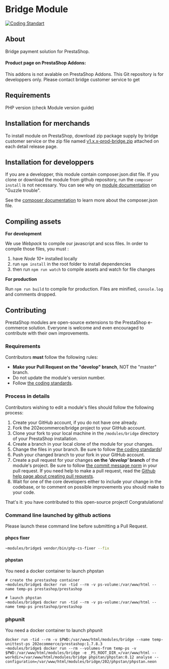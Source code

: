 # Bridge Module

[![Coding Standart](https://github.com/202-ecommerce/bridge/actions/workflows/php.yml/badge.svg?branch=master)](https://github.com/202-ecommerce/bridge/actions/workflows/php.yml)
## About

Bridge payment solution for PrestaShop.



#### Product page on PrestaShop Addons:

This addons is not avalable on PrestaShop Addons.
This Git repository is for developpers only.
Please contact bridge customer service to get

## Requirements

PHP version (check Module version guide)


## Installation for merchands

To install module on PrestaShop, download zip package supply by bridge customer service or the zip file
named [v1.x.x-prod-bridge.zip](https://github.com/202ecommerce/bridge) attached on each detail release page.

## Installation for developpers

If you are a developper, this module contain composer.json.dist file. If you clone or download the module from github
repository, run the ```composer install``` is not necessary. You can see why on [module documentation][module-doc] on "Guzzle trouble".

See the [composer documentation][composer-doc] to learn more about the composer.json file.

## Compiling assets
**For development**

We use _Webpack_ to compile our javascript and scss files.
In order to compile those files, you must :
1. have _Node 10+_ installed locally
2. run `npm install` in the root folder to install dependencies
3. then run `npm run watch` to compile assets and watch for file changes

**For production**

Run `npm run build` to compile for production.
Files are minified, `console.log` and comments dropped.

## Contributing

PrestaShop modules are open-source extensions to the PrestaShop e-commerce solution. Everyone is welcome and even encouraged to contribute with their own improvements.

### Requirements

Contributors **must** follow the following rules:

* **Make your Pull Request on the "develop" branch**, NOT the "master" branch.
* Do not update the module's version number.
* Follow [the coding standards][1].

### Process in details

Contributors wishing to edit a module's files should follow the following process:

1. Create your GitHub account, if you do not have one already.
2. Fork the 202ecommerce/bridge project to your GitHub account.
3. Clone your fork to your local machine in the ```/modules/bridge``` directory of your PrestaShop installation.
4. Create a branch in your local clone of the module for your changes.
5. Change the files in your branch. Be sure to follow [the coding standards][1]!
6. Push your changed branch to your fork in your GitHub account.
7. Create a pull request for your changes **on the _'develop'_ branch** of the module's project. Be sure to follow [the commit message norm][2] in your pull request. If you need help to make a pull request, read the [Github help page about creating pull requests][3].
8. Wait for one of the core developers either to include your change in the codebase, or to comment on possible improvements you should make to your code.

That's it: you have contributed to this open-source project! Congratulations!

### Command line launched by github actions

Please launch these command line before submitting a Pull Request.

#### phpcs fixer

```bash
~modules/bridge$ vendor/bin/php-cs-fixer --fix
```
#### phpstan

You need a docker container to launch phpstan

```
# create the prestashop container
~modules/bridge$ docker run -tid --rm -v ps-volume:/var/www/html --name temp-ps prestashop/prestashop

# launch phpstan
~modules/bridge$ docker run -tid --rm -v ps-volume:/var/www/html --name temp-ps prestashop/prestashop
```

### phpunit

You need a docker container to launch phpunit

```
docker run -tid --rm -v $PWD:/var/www/html/modules/bridge --name temp-unittest-ps 202ecommerce/prestashop:1.7.8.3
~modules/bridge$ docker run --rm --volumes-from temp-ps -v $PWD:/var/www/html/modules/bridge -e _PS_ROOT_DIR_=/var/www/html --workdir=/var/www/html/modules/bridge phpstan/phpstan:0.12 analyse --configuration=/var/www/html/modules/bridge/202/phpstan/phpstan.neon
```  

[1]: https://devdocs.prestashop.com/1.7/development/coding-standards/
[2]: http://doc.prestashop.com/display/PS16/How+to+write+a+commit+message
[3]: https://help.github.com/articles/using-pull-requests
[composer-doc]: https://getcomposer.org/doc/04-schema.md
[module-doc]: https://docs.202-ecommerce.com/bridge/